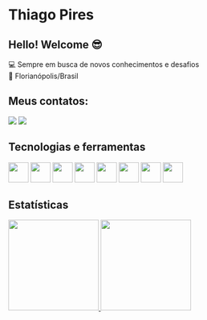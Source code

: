 # Thiago Pires
## Hello! Welcome 😎


 💻 Sempre em busca de novos conhecimentos e desafios<br>
 📍 Florianópolis/Brasil
 
 ## Meus contatos:
 <div>
<a href = "mailto:thppdev@gmail.com"><img src="https://img.shields.io/badge/Gmail-D14836?style=for-the-badge&logo=gmail&logoColor=white" target="_blank"></a>
<a href="https://www.linkedin.com/in/thiago-pereira-pires/" target="_blank"><img src="https://img.shields.io/badge/-LinkedIn-%230077B5?style=for-the-badge&logo=linkedin&logoColor=white" target="_blank"></a>   
</div>

## Tecnologias e ferramentas
<div>
 <img src="https://cdn.jsdelivr.net/gh/devicons/devicon/icons/html5/html5-original-wordmark.svg"  width="40" height="40" />
<img src="https://cdn.jsdelivr.net/gh/devicons/devicon/icons/css3/css3-original-wordmark.svg" width="40" height="40" />
<img src="https://cdn.jsdelivr.net/gh/devicons/devicon/icons/javascript/javascript-original.svg" width="40" height="40" />
<img src="https://cdn.jsdelivr.net/gh/devicons/devicon/icons/react/react-original-wordmark.svg"  width="40" height="40" />
<img src="https://cdn.jsdelivr.net/gh/devicons/devicon/icons/nodejs/nodejs-original-wordmark.svg"  width="40" height="40" />
<img src="https://cdn.jsdelivr.net/gh/devicons/devicon/icons/express/express-original.svg"  width="40" height="40"/>
<img src="https://cdn.jsdelivr.net/gh/devicons/devicon/icons/postgresql/postgresql-original-wordmark.svg"  width="40" height="40"/>
<img src="https://cdn.jsdelivr.net/gh/devicons/devicon/icons/mongodb/mongodb-original-wordmark.svg" width="40" height="40" /> 
</div>
          
## Estatísticas

<div>
<a href="https://github.com/ThiagoThe">
<img height="180em" src="https://github-readme-stats.vercel.app/api/top-langs/?username=ThiagoThe&layout=compact&langs_count=7&theme=dracula"/>
<img height="180em" src="https://github-readme-stats.vercel.app/api?username=ThiagoThe&show_icons=true&theme=dark&include_all_commits=true&count_private=true"/>
</div>
          
          

          
          
